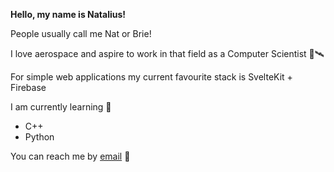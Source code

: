 **Hello, my name is Natalius!**  

People usually call me Nat or Brie! 

I love aerospace and aspire to work in that field as a Computer Scientist 📡🛰️ 

For simple web applications my current favourite stack is SvelteKit + Firebase 

I am currently learning 🌱
- C++
- Python

You can reach me by [email](mailto:nat@natalius.cc) 🧭 
<!--
- 🔭 I’m currently working on ...
- 🌱 I’m currently learning ...
- 👯 I’m looking to collaborate on ...
- 🤔 I’m looking for help with ...
- 💬 Ask me about ...
- 📫 How to reach me: ...
- 😄 Pronouns: ...
- ⚡ Fun fact: ...
-->

